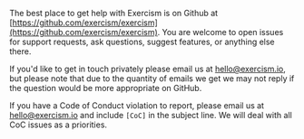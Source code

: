 The best place to get help with Exercism is on Github at [https://github.com/exercism/exercism](https://github.com/exercism/exercism). You are welcome to open issues for support requests, ask questions, suggest features, or anything else there.

If you'd like to get in touch privately please email us at [hello@exercism.io](mailto:hello@exercism.io), but please note that due to the quantity of emails we get we may not reply if the question would be more appropriate on GitHub. 

If you have a Code of Conduct violation to report, please email us at [hello@exercism.io](mailto:hello@exercism.io) and include `[CoC]` in the subject line. We will deal with all CoC issues as a priorities.
